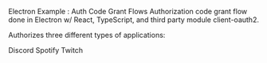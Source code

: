 Electron Example : Auth Code Grant Flows
Authorization code grant flow done in Electron w/ React, TypeScript, and third party module client-oauth2.

Authorizes three different types of applications:

Discord
Spotify
Twitch